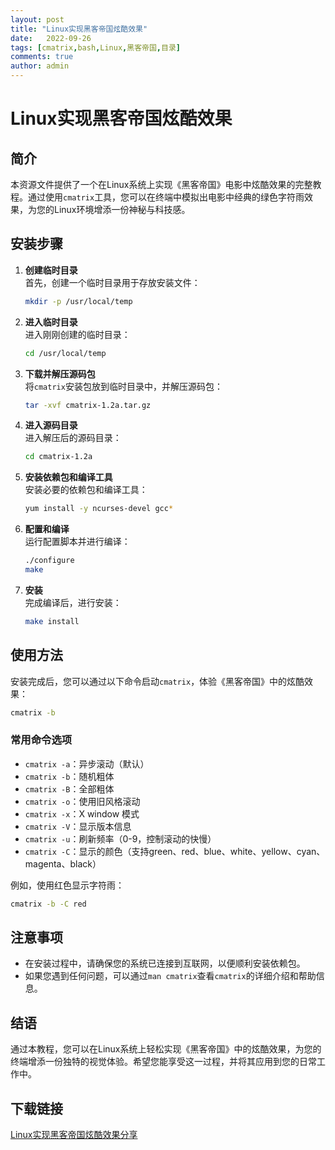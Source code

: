 ```yaml
---
layout: post
title: "Linux实现黑客帝国炫酷效果"
date:   2022-09-26
tags: [cmatrix,bash,Linux,黑客帝国,目录]
comments: true
author: admin
---
```

# Linux实现黑客帝国炫酷效果

## 简介

本资源文件提供了一个在Linux系统上实现《黑客帝国》电影中炫酷效果的完整教程。通过使用`cmatrix`工具，您可以在终端中模拟出电影中经典的绿色字符雨效果，为您的Linux环境增添一份神秘与科技感。

## 安装步骤

1. **创建临时目录**  
   首先，创建一个临时目录用于存放安装文件：
   ```bash
   mkdir -p /usr/local/temp
   ```

2. **进入临时目录**  
   进入刚刚创建的临时目录：
   ```bash
   cd /usr/local/temp
   ```

3. **下载并解压源码包**  
   将`cmatrix`安装包放到临时目录中，并解压源码包：
   ```bash
   tar -xvf cmatrix-1.2a.tar.gz
   ```

4. **进入源码目录**  
   进入解压后的源码目录：
   ```bash
   cd cmatrix-1.2a
   ```

5. **安装依赖包和编译工具**  
   安装必要的依赖包和编译工具：
   ```bash
   yum install -y ncurses-devel gcc*
   ```

6. **配置和编译**  
   运行配置脚本并进行编译：
   ```bash
   ./configure
   make
   ```

7. **安装**  
   完成编译后，进行安装：
   ```bash
   make install
   ```

## 使用方法

安装完成后，您可以通过以下命令启动`cmatrix`，体验《黑客帝国》中的炫酷效果：
```bash
cmatrix -b
```

### 常用命令选项

- `cmatrix -a`：异步滚动（默认）
- `cmatrix -b`：随机粗体
- `cmatrix -B`：全部粗体
- `cmatrix -o`：使用旧风格滚动
- `cmatrix -x`：X window 模式
- `cmatrix -V`：显示版本信息
- `cmatrix -u`：刷新频率（0-9，控制滚动的快慢）
- `cmatrix -C`：显示的颜色（支持green、red、blue、white、yellow、cyan、magenta、black）

例如，使用红色显示字符雨：
```bash
cmatrix -b -C red
```

## 注意事项

- 在安装过程中，请确保您的系统已连接到互联网，以便顺利安装依赖包。
- 如果您遇到任何问题，可以通过`man cmatrix`查看`cmatrix`的详细介绍和帮助信息。

## 结语

通过本教程，您可以在Linux系统上轻松实现《黑客帝国》中的炫酷效果，为您的终端增添一份独特的视觉体验。希望您能享受这一过程，并将其应用到您的日常工作中。

## 下载链接

[Linux实现黑客帝国炫酷效果分享](https://pan.quark.cn/s/9db55e0a06c7)